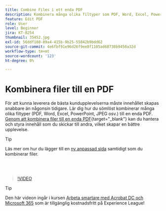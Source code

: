 ```yaml
---
title: Combine Files i ett enda PDF
description: Kombinera många olika filtyper som PDF, Word, Excel, PowerPoint eller JPEG i ett enda PDF
feature: Edit PDF
role: User
level: Beginner
jira: KT-8254
thumbnail: 35452.jpg
exl-id: 56ddf180-89a4-415b-9b25-55842b9bdd62
source-git-commit: 4e6fbf91e96d26f9ee8f1105ad68738b9450a32d
workflow-type: tm+mt
source-wordcount: '123'
ht-degree: 0%

---
```


# Kombinera filer till en PDF

För att kunna leverera de bästa kundupplevelserna måste innehållet skapas snabbare än någonsin tidigare. Lär dig hur du sömlöst kombinerar många olika filtyper (PDF, Word, Excel, PowerPoint, JPEG osv.) till en enda PDF. [Genom att kombinera filer till en enda PDF](https://www.adobe.com/acrobat/online/merge-pdf.html){target="_blank"} kan du hantera och styra innehåll som du skickar till andra, vilket skapar en bättre upplevelse.

>[!TIP]
>
>Läs mer om hur du lägger till en [ny anpassad sida](add-custom-page.md) samtidigt som du kombinerar filer.

<br> 

>[!VIDEO](https://video.tv.adobe.com/v/35452?quality=12&learn=on&hidetitle=true)

>[!TIP]
>
>Den här videon ingår i kursen [Arbeta smartare med Acrobat DC och Microsoft 365](https://experienceleague.adobe.com/?recommended=Acrobat-U-1-2021.microsoft365) som är tillgänglig kostnadsfritt på Experience League!
